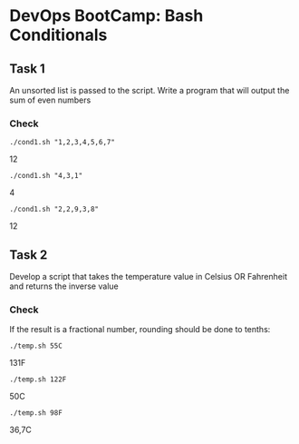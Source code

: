 # DevOps BootCamp: Bash Conditionals

## Task 1
An unsorted list is passed to the script. Write a program that will output the sum of even numbers

### Check
`./cond1.sh "1,2,3,4,5,6,7"`

12

`./cond1.sh "4,3,1"`

4

`./cond1.sh "2,2,9,3,8"`

12

## Task 2
Develop a script that takes the temperature value in Celsius OR Fahrenheit and returns the inverse value

### Check
If the result is a fractional number, rounding should be done to tenths:

`./temp.sh 55C`

131F

`./temp.sh 122F`

50C

`./temp.sh 98F`

36,7C
